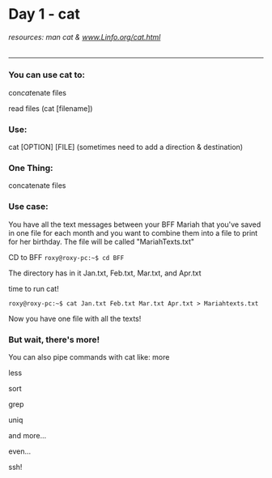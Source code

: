 # Day 1 - cat

###### resources: man cat & www.Linfo.org/cat.html

---
### You can use cat to:
con*cat*enate files

read files (cat [filename])

### Use:
cat [OPTION] [FILE] (sometimes need to add a direction & destination)

### One Thing:
concatenate files

### Use case:
You have all the text messages between your BFF Mariah that you've saved in one file for each month and you want to combine them into a file to print for her birthday.
The file will be called "MariahTexts.txt"

CD to BFF
`roxy@roxy-pc:~$ cd BFF`

The directory has in it Jan.txt, Feb.txt, Mar.txt, and Apr.txt

time to run cat!

`roxy@roxy-pc:~$ cat Jan.txt Feb.txt Mar.txt Apr.txt > Mariahtexts.txt`

Now you have one file with all the texts!

### But wait, there's more!
You can also pipe commands with cat like:
more

less

sort

grep

uniq

and more...

even...

ssh!
